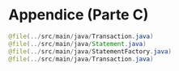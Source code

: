 # Appendice (Parte C)

``` java
@file(../src/main/java/Transaction.java)
@file(../src/main/java/Statement.java)
@file(../src/main/java/StatementFactory.java)
@file(../src/main/java/Transaction.java)
```